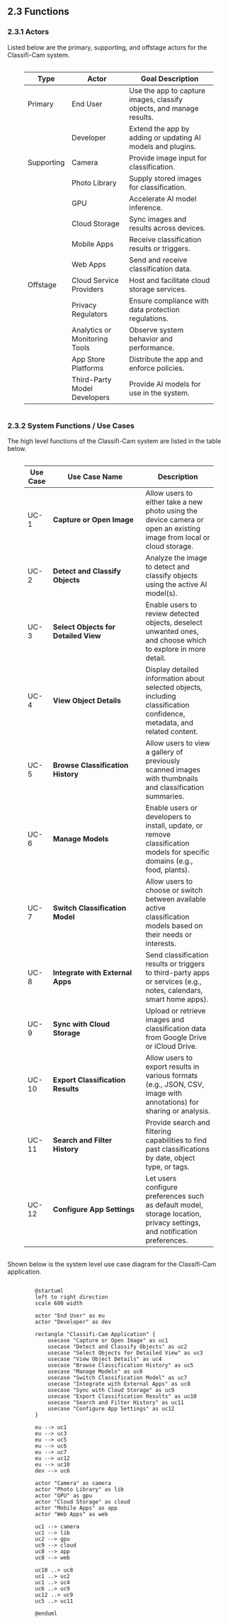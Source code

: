 ## 2.3 Functions

### 2.3.1 Actors
Listed below are the primary, supporting, and offstage actors for the Classifi-Cam system.

<div style="display: flex; justify-content: center;"><div style="font-size: 0.9em; max-width:85%; line-height:1.4">

| Type       | Actor                         | Goal Description                                                     |
| ---------- | ----------------------------- | -------------------------------------------------------------------- |
| Primary    | End User                      | Use the app to capture images, classify objects, and manage results. |
|            | Developer                     | Extend the app by adding or updating AI models and plugins.          |
| Supporting | Camera                        | Provide image input for classification.                              |
|            | Photo Library                 | Supply stored images for classification.                             |
|            | GPU                           | Accelerate AI model inference.                                       |
|            | Cloud Storage                 | Sync images and results across devices.                              |
|            | Mobile Apps                   | Receive classification results or triggers.                          |
|            | Web Apps                      | Send and receive classification data.                                |
| Offstage   | Cloud Service Providers       | Host and facilitate cloud storage services.                          |
|            | Privacy Regulators            | Ensure compliance with data protection regulations.                  |
|            | Analytics or Monitoring Tools | Observe system behavior and performance.                             |
|            | App Store Platforms           | Distribute the app and enforce policies.                             |
|            | Third-Party Model Developers  | Provide AI models for use in the system.                             |

</div></div>


### 2.3.2 System Functions / Use Cases
The high level functions of the Classifi-Cam system are listed in the table below.

<div style="display: flex; justify-content: center;"><div style="font-size: 0.9em; max-width:85%; line-height:1.4">

| Use Case | <div style="width:190px;">Use Case Name</div>  | Description                                                                                                                   |
| -------- | ---------------------------------------------- | ----------------------------------------------------------------------------------------------------------------------------- |
| UC-1     | **Capture or Open Image**                      | Allow users to either take a new photo using the device camera or open an existing image from local or cloud storage.         |
| UC-2     | **Detect and Classify Objects**                | Analyze the image to detect and classify objects using the active AI model(s).                                                |
| UC-3     | **Select Objects for Detailed View**           | Enable users to review detected objects, deselect unwanted ones, and choose which to explore in more detail.                  |
| UC-4     | **View Object Details**                        | Display detailed information about selected objects, including classification confidence, metadata, and related content.      |
| UC-5     | **Browse Classification History**              | Allow users to view a gallery of previously scanned images with thumbnails and classification summaries.                      |
| UC-6     | **Manage Models**                              | Enable users or developers to install, update, or remove classification models for specific domains (e.g., food, plants).     |
| UC-7     | **Switch Classification Model**                | Allow users to choose or switch between available active classification models based on their needs or interests.             |
| UC-8     | **Integrate with External Apps**               | Send classification results or triggers to third-party apps or services (e.g., notes, calendars, smart home apps).            |
| UC-9     | **Sync with Cloud Storage**                    | Upload or retrieve images and classification data from Google Drive or iCloud Drive.                                          |
| UC-10    | **Export Classification Results**              | Allow users to export results in various formats (e.g., JSON, CSV, image with annotations) for sharing or analysis.           |
| UC-11    | **Search and Filter History**                  | Provide search and filtering capabilities to find past classifications by date, object type, or tags.                         |
| UC-12    | **Configure App Settings**                     | Let users configure preferences such as default model, storage location, privacy settings, and notification preferences.      |

</div></div>

<p>

Shown below is the system level use case diagram for the Classifi-Cam application.

<div style="display: flex; justify-content: center;"><div style="max-width:800px">

```puml
@startuml
left to right direction
scale 600 width

actor "End User" as eu
actor "Developer" as dev

rectangle "Classifi-Cam Application" {
    usecase "Capture or Open Image" as uc1
    usecase "Detect and Classify Objects" as uc2
    usecase "Select Objects for Detailed View" as uc3
    usecase "View Object Details" as uc4
    usecase "Browse Classification History" as uc5
    usecase "Manage Models" as uc6
    usecase "Switch Classification Model" as uc7
    usecase "Integrate with External Apps" as uc8
    usecase "Sync with Cloud Storage" as uc9
    usecase "Export Classification Results" as uc10
    usecase "Search and Filter History" as uc11
    usecase "Configure App Settings" as uc12
}

eu --> uc1
eu --> uc3
eu --> uc5
eu --> uc6
eu --> uc7
eu --> uc12
eu --> uc10
dev --> uc6

actor "Camera" as camera
actor "Photo Library" as lib
actor "GPU" as gpu
actor "Cloud Storage" as cloud
actor "Mobile Apps" as app
actor "Web Apps" as web

uc1 --> camera
uc1 --> lib
uc2 --> gpu
uc9 --> cloud
uc8 --> app
uc8 --> web

uc10 ..> uc8
uc1 ..> uc2
uc1 ..> uc4
uc6 ..> uc9
uc12 ..> uc9
uc5 ..> uc11

@enduml
```

</div></div>